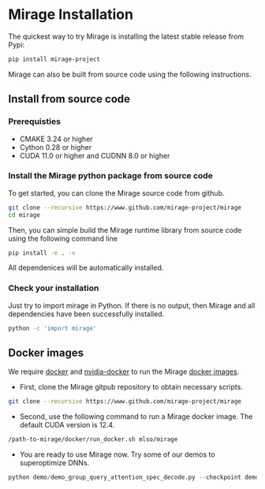 # Mirage Installation

The quickest way to try Mirage is installing the latest stable release from Pypi:
```bash
pip install mirage-project
```

Mirage can also be built from source code using the following instructions.

## Install from source code

### Prerequisties

* CMAKE 3.24 or higher
* Cython 0.28 or higher
* CUDA 11.0 or higher and CUDNN 8.0 or higher

### Install the Mirage python package from source code
To get started, you can clone the Mirage source code from github.
```bash
git clone --recursive https://www.github.com/mirage-project/mirage
cd mirage
```

Then, you can simple build the Mirage runtime library from source code using the following command line
```bash
pip install -e . -v 
```
All dependenices will be automatically installed.

### Check your installation
Just try to import mirage in Python. If there is no output, then Mirage and all dependencies have been successfully installed.
```bash
python -c 'import mirage'
```

## Docker images

We require [docker](https://docs.docker.com/engine/installation/) and [nvidia-docker](https://github.com/NVIDIA/nvidia-docker/) to run the Mirage [docker images](https://hub.docker.com/r/mlso/mirage).

* First, clone the Mirage gitpub repository to obtain necessary scripts.
```bash
git clone --recursive https://www.github.com/mirage-project/mirage
```

* Second, use the following command to run a Mirage docker image. The default CUDA version is 12.4.
```bash
/path-to-mirage/docker/run_docker.sh mlso/mirage
```

* You are ready to use Mirage now. Try some of our demos to superoptimize DNNs.
```python
python demo/demo_group_query_attention_spec_decode.py --checkpoint demo/checkpoint_group_query_attn_spec_decode.json
```

